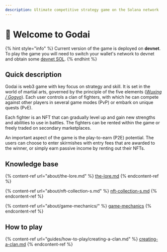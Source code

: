 ```yaml
---
description: Ultimate competitive strategy game on the Solana network
---
```


# 👋 Welcome to Godai

{% hint style="info" %}
Current version of the game is deployed on **devnet**. To play the game you will need to switch your wallet's network to devnet and obtain some [devnet SOL](https://faucet.solana.com/).
{% endhint %}

## Quick description

Godai is web3 game with key focus on strategy and skill. It is set in the world of martial arts, governed by the principle of the five elements ([_Wuxing / Gogyo_](https://en.wikipedia.org/wiki/Wuxing\_\(Chinese\_philosophy\))). Each user controls a clan of fighters, with which he can compete against other players in several game modes (PvP) or embark on unique quests (PvE).

Each fighter is an NFT that can gradually level up and gain new strengths and abilities to use in battles. The fighters can be rented within the game or freely traded on secondary marketplaces.

An important aspect of the game is the play-to-earn (P2E) potential. The users can choose to enter skirmishes with entry fees that are awarded to the winner, or simply earn passive income by renting out their NFTs.

## Knowledge base

{% content-ref url="about/the-lore.md" %}
[the-lore.md](about/the-lore.md)
{% endcontent-ref %}

{% content-ref url="about/nft-collection-s.md" %}
[nft-collection-s.md](about/nft-collection-s.md)
{% endcontent-ref %}

{% content-ref url="about/game-mechanics/" %}
[game-mechanics](about/game-mechanics/)
{% endcontent-ref %}

## How to play

{% content-ref url="guides/how-to-play/creating-a-clan.md" %}
[creating-a-clan.md](guides/how-to-play/creating-a-clan.md)
{% endcontent-ref %}

